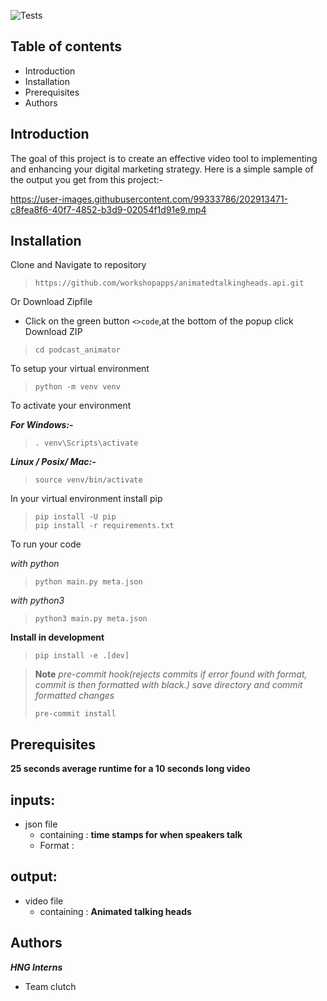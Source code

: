 
![Tests](https://github.com/nwizugbesamson/podcast_animator/actions/workflows/tests.yaml/badge.svg)
## Table of contents
- Introduction
- Installation
- Prerequisites
- Authors
## Introduction
The goal of this project is to create an effective video tool to implementing and enhancing your digital marketing strategy.
Here is a simple sample of the output you get from this project:-

https://user-images.githubusercontent.com/99333786/202913471-c8fea8f6-40f7-4852-b3d9-02054f1d91e9.mp4

## Installation
Clone and Navigate to repository
>`https://github.com/workshopapps/animatedtalkingheads.api.git`

Or Download Zipfile
   - Click on the green button `<>code`,at the bottom of the popup click Download ZIP 


>`cd podcast_animator`

To setup your virtual environment
>`python -m venv venv`

To activate your environment

***For Windows:-***
>`. venv\Scripts\activate`

***Linux / Posix/ Mac:-***
>`source venv/bin/activate`

In your virtual environment install pip
>`pip install -U pip`\
>`pip install -r requirements.txt`

To run your code

*with python*
>`python main.py meta.json`

*with python3*
>`python3 main.py meta.json`

**Install in development**
> `pip install -e .[dev]`

>**Note**
>*pre-commit hook(rejects commits if error found with format, commit is then formatted with black.) save directory and commit formatted changes*
>
>`pre-commit install`

## Prerequisites
**25 seconds average runtime for a 10 seconds long video**
## inputs:
- json file
   - containing : **time stamps for when speakers talk**
   - Format : 

## output: 
- video file
   - containing : **Animated talking heads**
## Authors
***HNG Interns***
- Team clutch
